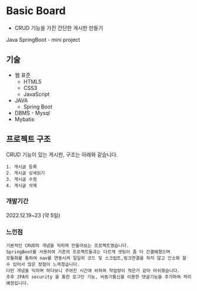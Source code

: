 # Basic Board
- CRUD 기능을 가진 간단한 게시판 만들기

Java SpringBoot - mini project


## 기술 
- 웹 표준
	- HTML5
	- CSS3
	- JavaScript
- JAVA
	- Spring Boot
- DBMS - Mysql
- Mybatis

## 프로젝트 구조
CRUD 기능이 있는 게시판, 구조는 아래와 같습니다.

```
1. 게시글 등록
2. 게시글 상세읽기
3. 게시글 수정
4. 게시글 삭제
```

### 개발기간
2022.12.19~23 (약 5일)

### 느낀점 
```
기본적인 CRUD의 개념을 익히며 만들어보는 프로젝트였습니다.
SpringBoot를 사용하여 기존의 프로젝트들과는 다르게 셋팅이 좀 더 간결해졌으며 
모듈화를 통하여 nav를 연동시켜 일일히 코드 및 스크립트,링크연결을 하지 않고 간소화 할 수 있어서 많은 장점이 느껴졌습니다. 
다만 개념을 익히며 하다보니 주어진 시간에 비하여 작업량이 적은거 같아 아쉬웠습니다.
추후 JPA의 security 을 통한 로그인 기능, 비동기통신을 이용한 댓글기능을 추가하여 처리 예정입니다.
```
